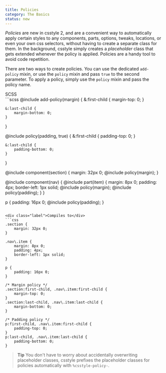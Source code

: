 ```yaml
---
title: Policies
category: The Basics
status: new
---
```


_Policies_ are new in csstyle 2, and are a convenient way to automatically apply certain styles to any components, parts, options, tweaks, locations, or even your own css selectors, without having to create a separate class for them. In the background, csstyle simply creates a _placeholder_ class that gets extended whenever the policy is applied. Policies are a handy tool to avoid code repetition.

There are two ways to create policies. You can use the dedicated `add-policy` mixin, or use the `policy` mixin and pass <code class="language-scss">true</code> to the second parameter. To apply a policy, simply use the `policy` mixin and pass the policy name.

<div class="label">SCSS</div>
```scss
@include add-policy(margin) {
    &:first-child {
        margin-top: 0;
    }

    &:last-child {
        margin-bottom: 0;
    }
}

@include policy(padding, true) {
    &:first-child {
        padding-top: 0;
    }

    &:last-child {
        padding-bottom: 0;
    }
}

@include component(section) {
    margin: 32px 0;
    @include policy(margin);
}

@include component(nav) {
    @include part(item) {
        margin: 8px 0;
        padding: 4px;
        border-left: 1px solid;
        @include policy(margin);
        @include policy(padding);
    }
}

p {
    padding: 16px 0;
    @include policy(padding);
}
```

<div class="label">Compiles to</div>
```css
.section {
    margin: 32px 0;
}

.nav\.item {
    margin: 8px 0;
    padding: 4px;
    border-left: 1px solid;
}

p {
    padding: 16px 0;
}

/* Margin policy */
.section:first-child, .nav\.item:first-child {
    margin-top: 0;
}
.section:last-child, .nav\.item:last-child {
    margin-bottom: 0;
}

/* Padding policy */
p:first-child, .nav\.item:first-child {
    padding-top: 0;
}
p:last-child, .nav\.item:last-child {
    padding-bottom: 0;
}
```

> **Tip** You don't have to worry about accidentally overwriting placeholder classes, csstyle prefixes the placeholder classes for policies automatically with `%csstyle-policy-`.
